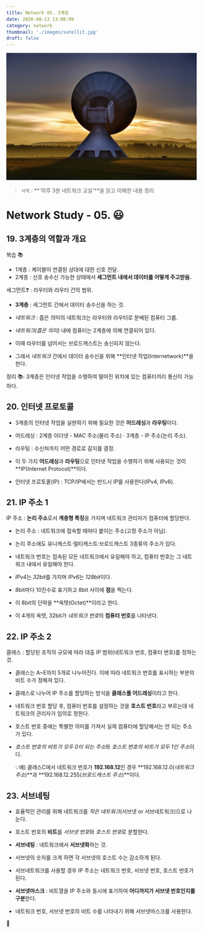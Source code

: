 ```yaml
---
title: Network 05. 3계층
date: 2020-08-13 13:08:09
category: network
thumbnail: './images/satellit.jpg'
draft: false
---
```


![](./images/satellit.jpg)

> `서적` : **'하루 3분 네트워크 교실'**을 읽고 이해한 내용 정리

# Network Study - 05. 😃

## 19. 3계층의 역할과 개요

복습 📚

- 1계층 : 케이블이 연결된 상대에 대한 신호 전달.
- 2계층 : 신호 송수신 가능한 상태에서 **세그먼트 내에서 데이터를 어떻게 주고받음.**

세그먼트❓ : 라우터와 라우터 간의 범위.

- **3계층** : 세그먼트 간에서 데이터 송수신을 하는 것.
- _네트워크_ : 좁은 의미의 네트워크는 라우터와 라우터로 분배된 컴퓨터 그룹.

- _네트워크(좁은 의미)_ 내에 컴퓨터는 2계층에 의해 연결되어 있다.
- 이때 라우터를 넘어서는 브로드캐스트는 송신되지 않는다.
- 그래서 _네트워크_ 간에서 데이터 송수신을 위해 **인터넷 작업(Internetwork)**을 한다.

정리 📚: 3계층은 인터넷 작업을 수행하여 떨어진 위치에 있는 컴퓨터끼리 통신이 가능하다.

## 20. 인터넷 프로토콜

- 3계층의 인터넷 작업을 실현하기 위해 필요한 것은 **어드레싱**과 **라우팅**이다.
- 어드레싱 : 2계층 이더넷 - MAC 주소(물리 주소) · 3계층 - IP 주소(논리 주소).
- 라우팅 : 수신처까지 어떤 경로로 갈지를 결정.
- 이 두 가지 **어드레싱**과 **라우팅**으로 인터넷 작업을 수행하기 위해 사용되는 것이 **IP(Internet Protocol)**이다.

- 인터넷 프로토콜(IP) : TCP/IP에서는 반드시 IP를 사용한다(IPv4, IPv6).

## 21. IP 주소 1

IP 주소 : **논리 주소**로서 **계층형 특징**을 가지며 네트워크 관리자가 컴퓨터에 할당한다.

- 논리 주소 : 네트워크에 접속할 때마다 붙이는 주소(고정 주소가 아님).
- 논리 주소에도 유니캐스트·멀티캐스트·브로드캐스트 3종류의 주소가 있다.
- 네트워크 번호는 접속된 모든 네트워크에서 유일해야 하고, 컴퓨터 번호는 그 네트워크 내에서 유일해야 한다.

- *IPv4*는 *32bit*를 가지며 *IPv6*는 *128bit*이다.
- 8bit마다 10진수로 표기하고 8bit 사이에 **점**을 찍는다.
- 이 8bit의 단락을 **옥텟(Octet)**이라고 한다.
- 이 4개의 옥텟, 32bit가 *네트워크 번호*의 **컴퓨터 번호**를 나타낸다.

## 22. IP 주소 2

클래스 : 할당된 조직의 규모에 따라 대출 IP 범위(네트워크 번호, 컴퓨터 번호)를 정하는 것.

- 클래스는 A~E까지 5개로 나누어진다. 이에 따라 네트워크 번호를 표시하는 부분의 비트 수가 정해져 있다.
- 클래스로 나누어 IP 주소를 할당하는 방식을 **클래스풀 어드레싱**이라고 한다.

- 네트워크 번호 할당 후, 컴퓨터 번호를 설정하는 것을 **호스트 번호**라고 부르는데 네트워크의 관리자가 임의로 정한다.
- 호스트 번호 중에는 특별한 의미를 가져서 실제 컴퓨터에 할당해서는 안 되는 주소가 있다.
- *호스트 번호의 비트가 모두 0이 되는 주소*와 *호스트 번호의 비트가 모두 1인 주소*이다.

  💡예) 클래스C에서 네트워크 번호가 **192.168.12**인 경우 **192.168.12.0(_네트워크 주소_)**과 **192.168.12.255(_브로드캐스트 주소_)**이다.

## 23. 서브네팅

- 효율적인 관리를 위해 네트워크를 _작은 네트워크_(서브넷 or 서브네트워크)으로 나눈다.
- 호스트 번호의 **비트**를 *서브넷 번호*와 *호스트 번호*로 분할한다.

- **서브네팅** : 네트워크에서 **서브넷화**하는 것.
- 서브넷의 숫자를 크게 하면 각 서브넷의 호스트 수는 감소하게 된다.
- 서브네트워크를 사용할 경우 IP 주소는 네트워크 번호, 서브넷 번호, 호스트 번호가 된다.

- **서브넷마스크** : 비트열을 IP 주소와 동시에 표기하여 **어디까지가 서브넷 번호인지를 구분**한다.
- 네트워크 번호, 서브넷 번호의 비트 수를 나타내기 위해 서브넷마스크를 사용한다.

👋
